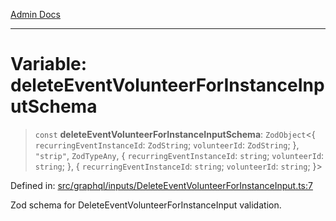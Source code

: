 [Admin Docs](/)

***

# Variable: deleteEventVolunteerForInstanceInputSchema

> `const` **deleteEventVolunteerForInstanceInputSchema**: `ZodObject`\<\{ `recurringEventInstanceId`: `ZodString`; `volunteerId`: `ZodString`; \}, `"strip"`, `ZodTypeAny`, \{ `recurringEventInstanceId`: `string`; `volunteerId`: `string`; \}, \{ `recurringEventInstanceId`: `string`; `volunteerId`: `string`; \}\>

Defined in: [src/graphql/inputs/DeleteEventVolunteerForInstanceInput.ts:7](https://github.com/Sourya07/talawa-api/blob/61a1911602b2f0aac7635e08ae2918f4f768e8ff/src/graphql/inputs/DeleteEventVolunteerForInstanceInput.ts#L7)

Zod schema for DeleteEventVolunteerForInstanceInput validation.
